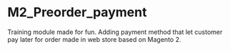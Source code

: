# M2_Preorder_payment
Training module made for fun. Adding payment method that let customer pay later for order made in web store based on Magento 2.
